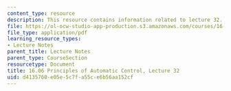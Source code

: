 ```yaml
---
content_type: resource
description: This resource contains information related to lecture 32.
file: https://ol-ocw-studio-app-production.s3.amazonaws.com/courses/16-06-principles-of-automatic-control-fall-2012/d4135760e05e5c7fa55ce6b56aa152cf_MIT16_06F12_Lecture_32.pdf
file_type: application/pdf
learning_resource_types:
- Lecture Notes
parent_title: Lecture Notes
parent_type: CourseSection
resourcetype: Document
title: 16.06 Principles of Automatic Control, Lecture 32
uid: d4135760-e05e-5c7f-a55c-e6b56aa152cf
---
```


